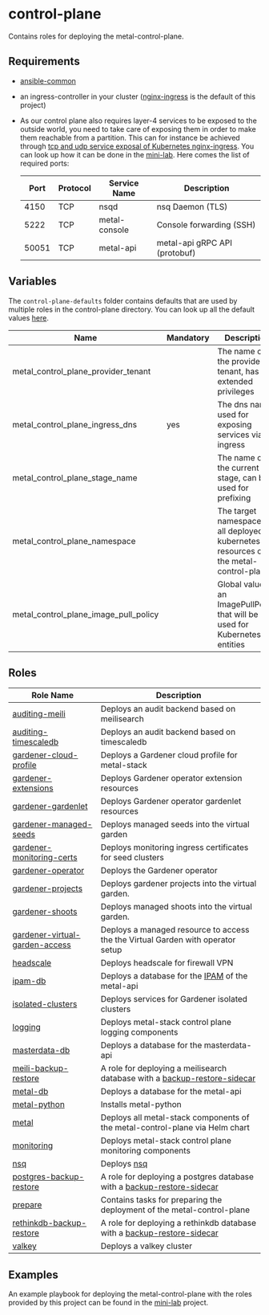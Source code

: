 # control-plane

Contains roles for deploying the metal-control-plane.

## Requirements

- [ansible-common](https://github.com/metal-stack/ansible-common)
- an ingress-controller in your cluster ([nginx-ingress](https://github.com/kubernetes/ingress-nginx) is the default of this project)
- As our control plane also requires layer-4 services to be exposed to the outside world, you need to take care of exposing them in order to make them reachable from a partition. This can for instance be achieved through [tcp and udp service exposal of Kubernetes nginx-ingress](https://kubernetes.github.io/ingress-nginx/user-guide/exposing-tcp-udp-services/). You can look up how it can be done in the [mini-lab](https://github.com/metal-stack/mini-lab). Here comes the list of required ports:

    | Port  | Protocol | Service Name  | Description                   |
    | ----- | -------- | ------------- | ----------------------------- |
    | 4150  | TCP      | nsqd          | nsq Daemon (TLS)              |
    | 5222  | TCP      | metal-console | Console forwarding (SSH)      |
    | 50051 | TCP      | metal-api     | metal-api gRPC API (protobuf) |

## Variables

The `control-plane-defaults` folder contains defaults that are used by multiple roles in the control-plane directory. You can look up all the default values [here](control-plane-defaults/main.yaml).

| Name                                  | Mandatory | Description                                                                                         |
| ------------------------------------- | --------- | --------------------------------------------------------------------------------------------------- |
| metal_control_plane_provider_tenant   |           | The name of the provider tenant, has extended privileges                                            |
| metal_control_plane_ingress_dns       | yes       | The dns name used for exposing services via ingress                                                 |
| metal_control_plane_stage_name        |           | The name of the current stage, can be used for prefixing                                            |
| metal_control_plane_namespace         |           | The target namespace of all deployed kubernetes resources of the metal-control-plane                |
| metal_control_plane_image_pull_policy |           | Global value for an ImagePullPolicy that will be used for Kubernetes entities                       |

## Roles

| Role Name                                                              | Description                                                                                                                        |
| ---------------------------------------------------------------------- | ---------------------------------------------------------------------------------------------------------------------------------- |
| [auditing-meili](roles/auditing-meili)                                 | Deploys an audit backend based on meilisearch                                                                                      |
| [auditing-timescaledb](roles/auditing-timescaledb)                     | Deploys an audit backend based on timescaledb                                                                                      |
| [gardener-cloud-profile](roles/gardener-cloud-profile)                 | Deploys a Gardener cloud profile for metal-stack                                                                                   |
| [gardener-extensions](roles/gardener-extensions)                       | Deploys Gardener operator extension resources                                                                                      |
| [gardener-gardenlet](roles/gardener-gardenlet)                         | Deploys Gardener operator gardenlet resources                                                                                      |
| [gardener-managed-seeds](roles/gardener-managed-seeds)                 | Deploys managed seeds into the virtual garden                                                                                      |
| [gardener-monitoring-certs](roles/gardener-monitoring-certs)           | Deploys monitoring ingress certificates for seed clusters                                                                          |
| [gardener-operator](roles/gardener-operator)                           | Deploys the Gardener operator                                                                                                      |
| [gardener-projects](roles/gardener-projects)                           | Deploys gardener projects into the virtual garden.                                                                                 |
| [gardener-shoots](roles/gardener-shoots)                               | Deploys managed shoots into the virtual garden.                                                                                    |
| [gardener-virtual-garden-access](roles/gardener-virtual-garden-access) | Deploys a managed resource to access the the Virtual Garden with operator setup                                                    |
| [headscale](roles/headscale)                                           | Deploys headscale for firewall VPN                                                                                                 |
| [ipam-db](roles/ipam-db)                                               | Deploys a database for the [IPAM](https://github.com/metal-stack/go-ipam) of the metal-api                                         |
| [isolated-clusters](roles/isolated-clusters)                           | Deploys services for Gardener isolated clusters                                                                                    |
| [logging](roles/logging)                                               | Deploys metal-stack control plane logging components                                                                               |
| [masterdata-db](roles/masterdata-db)                                   | Deploys a database for the masterdata-api                                                                                          |
| [meili-backup-restore](roles/meili-backup-restore)                     | A role for deploying a meilisearch database with a [backup-restore-sidecar](https://github.com/metal-stack/backup-restore-sidecar) |
| [metal-db](roles/metal-db)                                             | Deploys a database for the metal-api                                                                                               |
| [metal-python](roles/metal-python)                                     | Installs metal-python                                                                                                              |
| [metal](roles/metal)                                                   | Deploys all metal-stack components of the metal-control-plane via Helm chart                                                       |
| [monitoring](roles/monitoring)                                         | Deploys metal-stack control plane monitoring components                                                                            |
| [nsq](roles/nsq)                                                       | Deploys [nsq](https://nsq.io/)                                                                                                     |
| [postgres-backup-restore](roles/postgres-backup-restore)               | A role for deploying a postgres database with a [backup-restore-sidecar](https://github.com/metal-stack/backup-restore-sidecar)    |
| [prepare](roles/prepare)                                               | Contains tasks for preparing the deployment of the metal-control-plane                                                             |
| [rethinkdb-backup-restore](roles/rethinkdb-backup-restore)             | A role for deploying a rethinkdb database with a [backup-restore-sidecar](https://github.com/metal-stack/backup-restore-sidecar)   |
| [valkey](roles/valkey)                                                 | Deploys a valkey cluster                                                                                                           |

## Examples

An example playbook for deploying the metal-control-plane with the roles provided by this project can be found in the [mini-lab](https://github.com/metal-stack/mini-lab) project.
